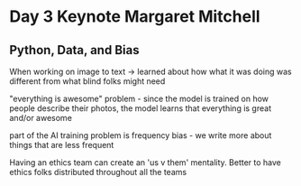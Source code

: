 # Day 3 Keynote Margaret Mitchell

## Python, Data, and Bias

When working on image to text -> learned about how what it was doing was different from what blind folks might need

"everything is awesome" problem - since the model is trained on how people describe their photos, the model learns that everything is great and/or awesome

part of the AI training problem is frequency bias - we write more about things that are less frequent

Having an ethics team can create an 'us v them' mentality. Better to have ethics folks distributed throughout all the teams
